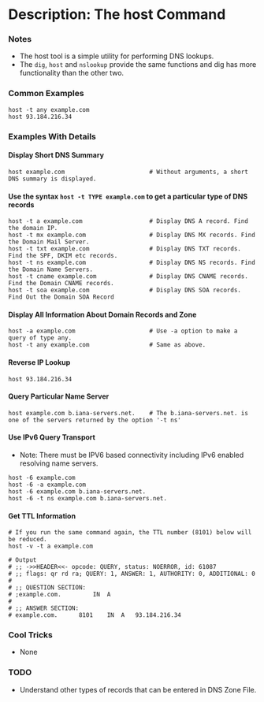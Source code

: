 # Description: The host Command

### Notes
* The host tool is a simple utility for performing DNS lookups.
* The `dig`, `host` and `nslookup` provide the same functions and dig has more functionality than the other two. 

### Common Examples
```shell
host -t any example.com
host 93.184.216.34
```

### Examples With Details
#### Display Short DNS Summary
```shell
host example.com                        # Without arguments, a short DNS summary is displayed.
```

#### Use the syntax `host -t TYPE example.com` to get a particular type of DNS records
```shell
host -t a example.com                   # Display DNS A record. Find the domain IP.
host -t mx example.com                  # Display DNS MX records. Find the Domain Mail Server. 
host -t txt example.com                 # Display DNS TXT records. Find the SPF, DKIM etc records.
host -t ns example.com                  # Display DNS NS records. Find the Domain Name Servers.
host -t cname example.com               # Display DNS CNAME records. Find the Domain CNAME records.
host -t soa example.com                 # Display DNS SOA records. Find Out the Domain SOA Record
```

#### Display All Information About Domain Records and Zone
```shell
host -a example.com                     # Use -a option to make a query of type any.
host -t any example.com                 # Same as above.
```

#### Reverse IP Lookup
```shell
host 93.184.216.34
```

#### Query Particular Name Server
```shell
host example.com b.iana-servers.net.    # The b.iana-servers.net. is one of the servers returned by the option '-t ns'
```

#### Use IPv6 Query Transport
* Note: There must be IPV6 based connectivity including IPv6 enabled resolving name servers.

```shell
host -6 example.com
host -6 -a example.com
host -6 example.com b.iana-servers.net.
host -6 -t ns example.com b.iana-servers.net.
```

#### Get TTL Information
```
# If you run the same command again, the TTL number (8101) below will be reduced.
host -v -t a example.com

# Output
# ;; ->>HEADER<<- opcode: QUERY, status: NOERROR, id: 61087
# ;; flags: qr rd ra; QUERY: 1, ANSWER: 1, AUTHORITY: 0, ADDITIONAL: 0
# 
# ;; QUESTION SECTION:
# ;example.com.			IN	A
# 
# ;; ANSWER SECTION:
# example.com.		8101	IN	A	93.184.216.34
```

### Cool Tricks
* None

### TODO
* Understand other types of records that can be entered in DNS Zone File.
